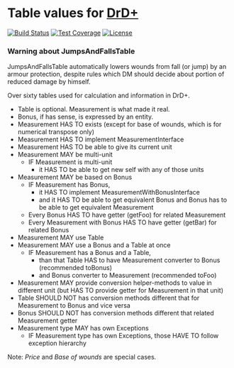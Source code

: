 # Table values for [DrD+](http://www.altar.cz/drdplus/)

[![Build Status](https://travis-ci.org/jaroslavtyc/drd-plus-tables.svg?branch=master)](https://travis-ci.org/jaroslavtyc/drd-plus-tables)
[![Test Coverage](https://codeclimate.com/github/jaroslavtyc/drd-plus-tables/badges/coverage.svg)](https://codeclimate.com/github/jaroslavtyc/drd-plus-tables/coverage)
[![License](https://poser.pugx.org/drd-plus/tables/license)](https://packagist.org/packages/drd-plus/tables)

### Warning about JumpsAndFallsTable
JumpsAndFallsTable automatically lowers wounds from fall (or jump) by an armour protection, despite rules
which DM should decide about portion of reduced damage by himself.

Over sixty tables used for calculation and information in DrD+.

- Table is optional. Measurement is what made it real.
- Bonus, if has sense, is expressed by an entity.
- Measurement HAS TO exists (except for base of wounds, which is for numerical transpose only)
- Measurement HAS TO implement MeasurementInterface
- Measurement HAS TO be able to give its current unit
- Measurement MAY be multi-unit
    - IF Measurement is multi-unit
        - it HAS TO be able to get new self with any of those units
- Measurement MAY be based on Bonus
    - IF Measurement has Bonus,
        - it HAS TO implement MeasurementWithBonusInterface
        - and it HAS TO be able to get equivalent Bonus and Bonus has to be able to get equivalent Measurement
    - Every Bonus HAS TO have getter (getFoo) for related Measurement
    - Every Measurement with Bonus HAS TO have getter (getBar) for related Bonus
- Measurement MAY use Table
- Measurement MAY use a Bonus and a Table at once
    - IF Measurement has a Bonus and a Table,
        - than that Table HAS to have Measurement converter to Bonus (recommended toBonus)
        - and Bonus converter to Measurement (recommended toFoo)
- Measurement MAY provide conversion helper-methods to value in different unit (but HAS TO provide getter for Measurement in that unit)
- Table SHOULD NOT has conversion methods different that for Measurement to Bonus and vice versa
- Bonus SHOULD NOT has conversion methods different that related Measurement getter
- Measurement type MAY has own Exceptions
    - IF Measurement type has own Exceptions, those HAVE TO follow exception hierarchy

Note: *Price* and *Base of wounds* are special cases.
